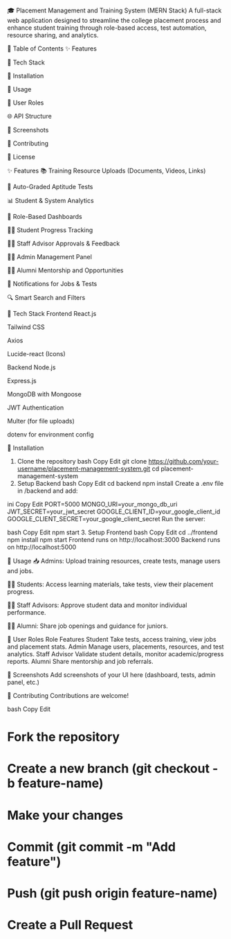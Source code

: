 🎓 Placement Management and Training System (MERN Stack)
A full-stack web application designed to streamline the college placement process and enhance student training through role-based access, test automation, resource sharing, and analytics.

📌 Table of Contents
✨ Features

🧰 Tech Stack

🚀 Installation

🧪 Usage

👥 User Roles

🌐 API Structure

📸 Screenshots

🤝 Contributing

📄 License

✨ Features
📚 Training Resource Uploads (Documents, Videos, Links)

🧠 Auto-Graded Aptitude Tests

📊 Student & System Analytics

🔐 Role-Based Dashboards

🧑‍🎓 Student Progress Tracking

🧑‍🏫 Staff Advisor Approvals & Feedback

👨‍💼 Admin Management Panel

👩‍💼 Alumni Mentorship and Opportunities

🔔 Notifications for Jobs & Tests

🔍 Smart Search and Filters

🧰 Tech Stack
Frontend
React.js

Tailwind CSS

Axios

Lucide-react (Icons)

Backend
Node.js

Express.js

MongoDB with Mongoose

JWT Authentication

Multer (for file uploads)

dotenv for environment config

🚀 Installation
1. Clone the repository
bash
Copy
Edit
git clone https://github.com/your-username/placement-management-system.git
cd placement-management-system
2. Setup Backend
bash
Copy
Edit
cd backend
npm install
Create a .env file in /backend and add:

ini
Copy
Edit
PORT=5000
MONGO_URI=your_mongo_db_uri
JWT_SECRET=your_jwt_secret
GOOGLE_CLIENT_ID=your_google_client_id
GOOGLE_CLIENT_SECRET=your_google_client_secret
Run the server:

bash
Copy
Edit
npm start
3. Setup Frontend
bash
Copy
Edit
cd ../frontend
npm install
npm start
Frontend runs on http://localhost:3000
Backend runs on http://localhost:5000

🧪 Usage
📥 Admins: Upload training resources, create tests, manage users and jobs.

🧑‍🎓 Students: Access learning materials, take tests, view their placement progress.

🧑‍🏫 Staff Advisors: Approve student data and monitor individual performance.

👨‍🎓 Alumni: Share job openings and guidance for juniors.

👥 User Roles
Role	Features
Student	Take tests, access training, view jobs and placement stats.
Admin	Manage users, placements, resources, and test analytics.
Staff Advisor	Validate student details, monitor academic/progress reports.
Alumni	Share mentorship and job referrals.



📸 Screenshots
Add screenshots of your UI here (dashboard, tests, admin panel, etc.)

🤝 Contributing
Contributions are welcome!

bash
Copy
Edit
# Fork the repository
# Create a new branch (git checkout -b feature-name)
# Make your changes
# Commit (git commit -m "Add feature")
# Push (git push origin feature-name)
# Create a Pull Request
